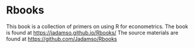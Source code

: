 # Rbooks

This book is a collection of primers on using R for econometrics.
The book is found at https://jadamso.github.io/Rbooks/
The source materials are found at https://github.com/Jadamso/Rbooks

